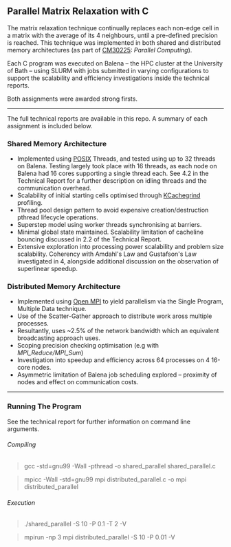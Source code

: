 ## Parallel Matrix Relaxation with C

The matrix relaxation technique continually replaces each non-edge cell in a matrix with the average of its 4 neighbours, until a pre-defined precision is reached. This technique was implemented in both shared and distributed memory architectures (as part of [CM30225](http://people.bath.ac.uk/masrjb/CourseNotes/cm30225.html): *Parallel Computing*).

Each C program was executed on Balena – the HPC cluster at the University of Bath – using SLURM with jobs submitted in varying configurations to support the scalability and efficiency investigations inside the technical reports.

Both assignments were awarded strong firsts. 

______

The full technical reports are available in this repo. A summary of each assignment is included below. 

### Shared Memory Architecture

* Implemented using [POSIX](https://en.wikipedia.org/wiki/POSIX) Threads, and tested using up to 32 threads on Balena. Testing largely took place with 16 threads, as each node on Balena had 16 cores supporting a single thread each. See 4.2 in the Technical Report for a further description on idling threads and the communication overhead.
* Scalability of initial starting cells optimised through [KCachegrind](http://kcachegrind.sourceforge.net/html/Home.html) profiling.
* Thread pool design pattern to avoid expensive creation/destruction pthread lifecycle operations.
* Superstep model using worker threads synchronising at barriers.
* Minimal global state maintained. Scalability limitation of cacheline bouncing discussed in 2.2 of the Technical Report.
* Extensive exploration into processing power scalability and problem size scalability. Coherency with Amdahl's Law and Gustafson's Law investigated in 4, alongside additional discussion on the observation of superlinear speedup.

### Distributed Memory Architecture

* Implemented using [Open MPI](https://www.open-mpi.org/) to yield parallelism via the Single Program, Multiple Data technique.
* Use of the Scatter-Gather approach to distribute work aross multiple processes.
* Resultantly, uses ~2.5% of the network bandwidth which an equivalent broadcasting approach uses.
* Scoping precision checking optimisation (e.g with *MPI_Reduce/MPI_Sum*)
* Investigation into speedup and efficiency across 64 processes on 4 16-core nodes.
* Asymmetric limitation of Balena job scheduling explored – proximity of nodes and effect on communication costs.

____

### Running The Program

See the technical report for further information on command line arguments. 

###### Compiling 

> gcc -std=gnu99 -Wall -pthread -o shared_parallel shared_parallel.c

> mpicc -Wall -std=gnu99 mpi distributed_parallel.c -o mpi distributed_parallel

###### Execution

> ./shared_parallel -S 10 -P 0.1 -T 2 -V

> mpirun -np 3 mpi distributed_parallel -S 10 -P 0.01 -V


